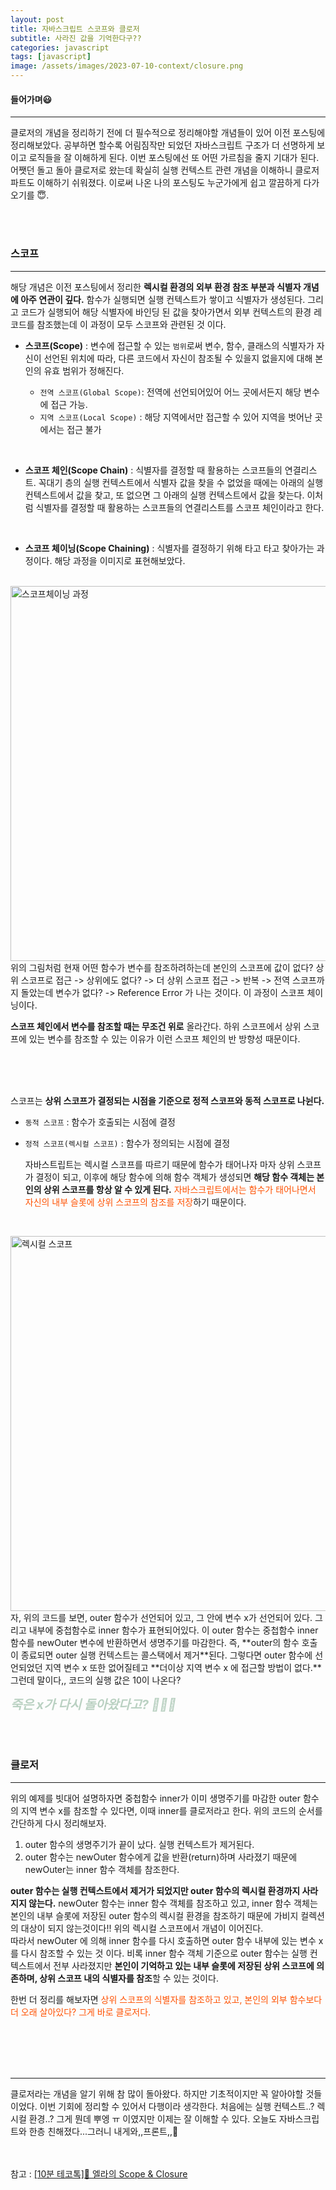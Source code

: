 ```yaml
---
layout: post
title: 자바스크립트 스코프와 클로저
subtitle: 사라진 값을 기억한다구??
categories: javascript
tags: [javascript]
image: /assets/images/2023-07-10-context/closure.png
---
```


#### 들어가며😃

---

클로저의 개념을 정리하기 전에 더 필수적으로 정리해야할 개념들이 있어 이전 포스팅에 정리해보았다. 공부하면 할수록 어림짐작만 되었던 자바스크립트 구조가 더 선명하게 보이고 로직들을 잘 이해하게 된다. 이번 포스팅에선 또 어떤 가르침을 줄지 기대가 된다. 어쨋던 돌고 돌아 클로저로 왔는데 확실히 실행 컨텍스트 관련 개념을 이해하니 클로저 파트도 이해하기 쉬워졌다. 이로써 나온 나의 포스팅도 누군가에게 쉽고 깔끔하게 다가오기를 😇.

<br/><br/>

### 스코프

---

해당 개념은 이전 포스팅에서 정리한 **렉시컬 환경의 외부 환경 참조 부분과 식별자 개념에 아주 연관이 깊다.** 함수가 실행되면 실행 컨텍스트가 쌓이고 식별자가 생성된다. 그리고 코드가 실행되어 해당 식별자에 바인딩 된 값을 찾아가면서 외부 컨텍스트의 환경 레코드를 참조했는데 이 과정이 모두 스코프와 관련된 것 이다.

- **스코프(Scope)** : 변수에 접근할 수 있는 `범위`로써 변수, 함수, 클래스의 식별자가 자신이 선언된 위치에 따라, 다른 코드에서 자신이 참조될 수 있을지 없을지에 대해 본인의 유효 범위가 정해진다.

  - `전역 스코프(Global Scope)`: 전역에 선언되어있어 어느 곳에서든지 해당 변수에 접근 가능.
  - `지역 스코프(Local Scope)` : 해당 지역에서만 접근할 수 있어 지역을 벗어난 곳에서는 접근 불가

<br/>

- **스코프 체인(Scope Chain)** : 식별자를 결정할 때 활용하는 스코프들의 연결리스트.
  꼭대기 층의 실행 컨텍스트에서 식별자 값을 찾을 수 없었을 때에는 아래의 실행 컨텍스트에서 값을 찾고, 또 없으면 그 아래의 실행 컨텍스트에서 값을 찾는다. 이처럼 식별자를 결정할 때 활용하는 스코프들의 연결리스트를 스코프 체인이라고 한다.

  <br/>

- **스코프 체이닝(Scope Chaining)** : 식별자를 결정하기 위해 타고 타고 찾아가는 과정이다. 해당 과정을 이미지로 표현해보았다.

<br/>

<img width="600" alt="스코프체이닝 과정" src="https://github.com/ju-ju2/precamp_class/assets/71650663/1f759c91-e71d-45e2-a851-16a726e9711e">

<br />
위의 그림처럼 현재 어떤 함수가 변수를 참조하려하는데 본인의 스코프에 값이 없다? 상위 스코프로 접근 -> 상위에도 없다? -> 더 상위 스코프 접근 -> 반복 -> 전역 스코프까지 돌았는데 변수가 없다? -> Reference Error 가 나는 것이다. 이 과정이 스코프 체이닝이다.

**스코프 체인에서 변수를 참조할 때는 무조건 위로** 올라간다. 하위 스코프에서 상위 스코프에 있는 변수를 참조할 수 있는 이유가 이런 스코프 체인의 반 방향성 때문이다.

<br/><br/><br/>

스코프는 **상위 스코프가 결정되는 시점을 기준으로 정적 스코프와 동적 스코프로 나뉜다.**

- `동적 스코프` : 함수가 호출되는 시점에 결정

- `정적 스코프(렉시컬 스코프)` : 함수가 정의되는 시점에 결정

  자바스트립트는 렉시컬 스코프를 따르기 때문에 함수가 태어나자 마자 상위 스코프가 결정이 되고, 이후에 해당 함수에 의해 함수 객체가 생성되면 **해당 함수 객체는 본인의 상위 스코프를 항상 알 수 있게 된다.** <span style="color: #ff5100;;">자바스크립트에서는 함수가 태어나면서 자신의 내부 슬롯에 상위 스코프의 참조를 저장</span>하기 때문이다.

  <br/>

<img width="600" alt="렉시컬 스코프" src="https://github.com/ju-ju2/precamp_class/assets/71650663/d0623e5f-7b3d-4841-95b3-3a77834928f9">

  <br/>
자, 위의 코드를 보면, outer 함수가 선언되어 있고, 그 안에 변수 x가 선언되어 있다. 그리고 내부에 중첩함수로 inner 함수가 표현되어있다. 이 outer 함수는 중첩함수 inner 함수를 newOuter 변수에 반환하면서 생명주기를 마감한다. 즉, **outer의 함수 호출이 종료되면 outer 실행 컨텍스트는 콜스택에서 제거**된다. 그렇다면 outer 함수에 선언되었던 지역 변수 x 또한 없어질테고 **더이상 지역 변수 x 에 접근할 방법이 없다.** 그런데 말이다,, 코드의 실행 값은 10이 나온다?

<br/>

<em style='font-size: 20px; color: #BAD1C2; font-weight: bold;'>죽은 x가 다시 돌아왔다고? 🤷🏻‍♀️</em>

<br/><br/>

### 클로저

---

위의 예제를 빗대어 설명하자면 중첩함수 inner가 이미 생명주기를 마감한 outer 함수의 지역 변수 x를 참조할 수 있다면, 이때 inner를 클로저라고 한다. 위의 코드의 순서를 간단하게 다시 정리해보자.

1. outer 함수의 생명주기가 끝이 났다. 실행 컨텍스트가 제거된다.
2. outer 함수는 newOuter 함수에게 값을 반환(return)하며 사라졌기 때문에 newOuter는 inner 함수 객체를 참조한다.

**outer 함수는 실행 컨텍스트에서 제거가 되었지만 outer 함수의 렉시컬 환경까지 사라지지 않는다.** newOuter 함수는 inner 함수 객체를 참조하고 있고, inner 함수 객체는 본인의 내부 슬롯에 저장된 outer 함수의 렉시컬 환경을 참조하기 때문에 가비지 컬렉션의 대상이 되지 않는것이다!! 위의 렉시컬 스코프에서 개념이 이어진다.  
따라서 newOuter 에 의해 inner 함수를 다시 호출하면 outer 함수 내부에 있는 변수 x를 다시 참조할 수 있는 것 이다. 비록 inner 함수 객체 기준으로 outer 함수는 실행 컨텍스트에서 전부 사라졌지만 **본인이 기억하고 있는 내부 슬롯에 저장된 상위 스코프에 의존하며, 상위 스코프 내의 식별자를 참조**할 수 있는 것이다.

한번 더 정리를 해보자면 <span style="color: #ff5100;;">상위 스코프의 식별자를 참조하고 있고, 본인의 외부 함수보다 더 오래 살아있다? 그게 바로 클로저다.</span>

<br/><br/><br/><br/>

---

클로저라는 개념을 알기 위해 참 많이 돌아왔다. 하지만 기초적이지만 꼭 알아야할 것들이었다. 이번 기회에 정리할 수 있어서 다행이라 생각한다. 처음에는 실행 컨텍스트..? 렉시컬 환경..? 그게 뭔데 뿌엥 ㅠ 이였지만 이제는 잘 이해할 수 있다. 오늘도 자바스크립트와 한층 친해졌다...그러니 내게와,,프론트,,🥴

<br/><br/>
참고 : [[10분 테코톡]🍧 엘라의 Scope & Closure](https://www.youtube.com/watch?v=PVYjfrgZhtU)
